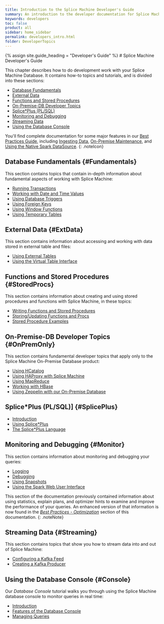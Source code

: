 ```yaml
---
title: Introduction to the Splice Machine Developer's Guide
summary: An introduction to the developer documentation for Splice Machine
keywords: developers
toc: false
product: all
sidebar: home_sidebar
permalink: developers_intro.html
folder: DeveloperTopics
---
```

<section>
<div class="TopicContent" data-swiftype-index="true" markdown="1">
{% assign site.guide_heading = "Developer's Guide" %}
# Splice Machine Developer's Guide

This chapter describes how to do development work with your Splice
Machine Database. It contains how-to topics and tutorials, and is divided into these sections:

* [Database Fundamentals](#Fundamentals)
* [External Data](#ExtData)
* [Functions and Stored Procedures](#StoredProcs)
* [On-Premise-DB Developer Topics](#OnPremOnly)
* [Splice\*Plus (PL/SQL)](#SplicePlus)
* [Monitoring and Debugging](#Monitor)
* [Streaming Data](#Streaming)
* [Using the Database Console](#Console)

You'll find complete documentation for some major features in our [Best Practices Guide](bestpractices_intro.html), including [Ingesting Data](bestpractices_ingest_overview.html), [On-Premise Maintenance](bestpractices_onprem_updating.html), and [Using the Native Spark DataSource](bestpractices_sparkadapter_intro.html).
{: .noteIcon}

## Database Fundamentals {#Fundamentals}
This section contains topics that contain in-depth information about fundamental aspects of working with Splice Machine:

* [Running Transactions](developers_fundamentals_transactions.html)
* [Working with Date and Time Values](developers_fundamentals_dates.html)
* [Using Database Triggers](developers_fundamentals_triggers.html)
* [Using Foreign Keys](developers_fundamentals_foreignkeys.html)
* [Using Window Functions](developers_fundamentals_windowfcns.html)
* [Using Temporary Tables](developers_fundamentals_temptables.html)

## External Data {#ExtData}
This section contains information about accessing and working with data stored in external table and files:

* [Using External Tables](developers_fundamentals_externaltables.html)
* [Using the Virtual Table Interface](developers_fundamentals_vti.html)

## Functions and Stored Procedures {#StoredProcs}
This section contains information about creating and using stored procedures and functions with Splice Machine, in these topics:

* [Writing Functions and Stored Procedures](developers_fcnsandprocs_writing.html)
* [Storing/Updating Functions and Procs](developers_fcnsandprocs_storing.html)
* [Stored Procedure Examples](developers_fcnsandprocs_examples.html)

## On-Premise-DB Developer Topics {#OnPremOnly}
This section contains fundamental developer topics that apply only to the Splice Machine On-Premise Database product:

* [Using HCatalog](developers_fundamentals_hcatalog.html)
* [Using HAProxy with Splice Machine](developers_fundamentals_haproxy.html)
* [Using MapReduce](developers_fundamentals_mapreduce.html)
* [Working with HBase](developers_fundamentals_hbase.html)
* [Using Zeppelin with our On-Premise Database](developers_fundamentals_zeppelin.html)

## Splice\*Plus (PL/SQL)] {#SplicePlus}
* [Introduction](developers_spliceplus_intro.html)
* [Using Splice*Plus](developers_spliceplus_using.html)
* [The Splice*Plus Language](developers_spliceplus_lang.html)

## Monitoring and Debugging {#Monitor}
This section contains information about monitoring and debugging your queries:

* [Logging](developers_tuning_logging.html)
* [Debugging](developers_tuning_debugging.html)
* [Using Snapshots](developers_tuning_snapshots.html)
* [Using the Spark Web User Interface](developers_tuning_sparkui.html)

This section of the documentation previously contained information about using statistics, explain plans, and optimizer hints to examine and improve the performance of your queries. An enhanced version of that information is now found in the [*Best Practices - Optimization*](bestpractices_optimizer_intro.html) section of this documentation.
{: .noteNote}

## Streaming Data {#Streaming}
This section contains topics that show you how to stream data into and out of Splice Machine:

* [Configuring a Kafka Feed](tutorials_ingest_kafkafeed.html)
* [Creating a Kafka Producer](tutorials_ingest_kafkaproducer.html)

## Using the Database Console {#Console}
Our *Database Console* tutorial walks you through using the Splice Machine database console to monitor queries in real time:

* [Introduction](tutorials_dbconsole_intro.html)
* [Features of the Database Console](tutorials_dbconsole_features.html)
* [Managing Queries](tutorials_dbconsole_queries.html)

</div>
</section>
